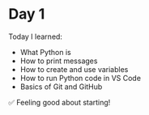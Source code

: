 # Day 1

Today I learned:

- What Python is
- How to print messages
- How to create and use variables
- How to run Python code in VS Code
- Basics of Git and GitHub

✅ Feeling good about starting!
